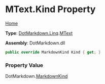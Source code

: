 # MText\.Kind Property

[Home](../../../../README.md)

**Type**: [DotMarkdown.Linq](../../README.md)\.[MText](../README.md)

**Assembly**: DotMarkdown\.dll

```csharp
public override MarkdownKind Kind { get; }
```

### Property Value

DotMarkdown\.[MarkdownKind](../../../MarkdownKind/README.md)


